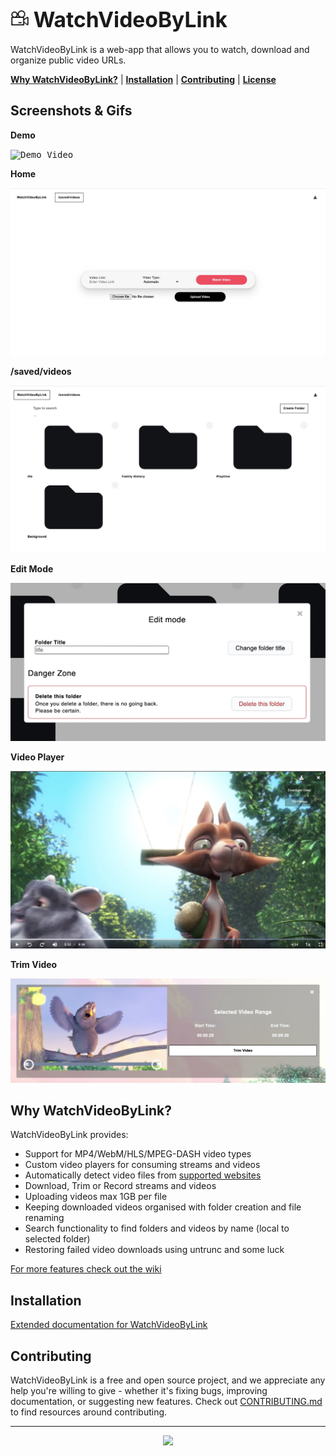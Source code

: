<h1>
  <img src="./client/images/favicon/favicon.png" alt="WatchVideoByLink logo left" width="30"/>
  <big><strong>WatchVideoByLink</strong></big>
</h1>

WatchVideoByLink is a web-app that allows you to watch, download and organize public video URLs.

[**Why WatchVideoByLink?**](#why-watchvideobylink) |
[**Installation**](#installation) |
[**Contributing**](#contributing) |
[**License**](#license)

## Screenshots & Gifs

**Demo**

<kbd><img src="./media/demo.gif" title="Demo Video"/></kbd> 

**Home**

<kbd><img src="./media/home-screenshot.jpeg" title="Home Page"/></kbd>

**/saved/videos**

<kbd><img src="./media/folders-screenshot.jpeg" title="/saved/videos Page"/></kbd>

**Edit Mode**

<kbd><img src="./media/edit-mode-screenshot.jpeg" title="Edit mode"/></kbd>

**Video Player**

<kbd><img src="./media/mp4-video-player-screenshot.jpeg" title="MP4 Video Player"/></kbd>

**Trim Video**

<kbd><img src="./media/trim-video-screenshot.jpeg" title="Trim Video"/></kbd>

## Why WatchVideoByLink?

WatchVideoByLink provides:
- Support for MP4/WebM/HLS/MPEG-DASH video types
- Custom video players for consuming streams and videos
- Automatically detect video files from [supported websites](https://ytdl-org.github.io/youtube-dl/supportedsites.html)
- Download, Trim or Record streams and videos
- Uploading videos max 1GB per file
- Keeping downloaded videos organised with folder creation and file renaming 
- Search functionality to find folders and videos by name (local to selected folder)
- Restoring failed video downloads using untrunc and some luck 

[For more features check out the wiki](https://github.com/MohamedBakoush/WatchVideoByLink/wiki/Features)

## Installation 
[Extended documentation for WatchVideoByLink](https://github.com/MohamedBakoush/WatchVideoByLink/wiki/Install-WatchVideoByLink)


## Contributing
WatchVideoByLink is a free and open source project, and we appreciate any help you're willing to give - whether it's fixing bugs, improving documentation, or suggesting new features. Check out [CONTRIBUTING.md](CONTRIBUTING.md) to find resources around contributing.

<hr/>

<p id="user-content-license" align="center">
  <a href="https://github.com/MohamedBakoush/WatchVideoByLink/blob/master/LICENSE"><img src="https://img.shields.io/badge/LICENSE-APACHE--2.0-green?style=for-the-badge" /></a>
</p>
